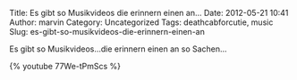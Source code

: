 Title: Es gibt so Musikvideos die erinnern einen an...
Date: 2012-05-21 10:41
Author: marvin
Category: Uncategorized
Tags: deathcabforcutie, music
Slug: es-gibt-so-musikvideos-die-erinnern-einen-an

Es gibt so Musikvideos...die erinnern einen an so Sachen...

{% youtube 77We-tPmScs %}

